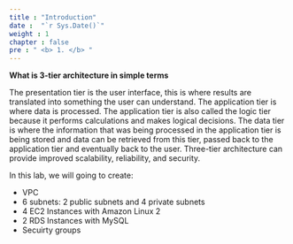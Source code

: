 ```yaml
---
title : "Introduction"
date :  "`r Sys.Date()`" 
weight : 1 
chapter : false
pre : " <b> 1. </b> "
---
```

**What is 3-tier architecture in simple terms** 


The presentation tier is the user interface, this is where results are translated into something the user can understand. The application tier is where data is processed. The application tier is also called the logic tier because it performs calculations and makes logical decisions. The data tier is where the information that was being processed in the application tier is being stored and data can be retrieved from this tier, passed back to the application tier and eventually back to the user. Three-tier architecture can provide improved scalability, reliability, and security.

In this lab, we will going to create:

- VPC
- 6 subnets: 2 public subnets and 4 private subnets
- 4 EC2 Instances with Amazon Linux 2
- 2 RDS Instances with MySQL 
- Secuirty groups
